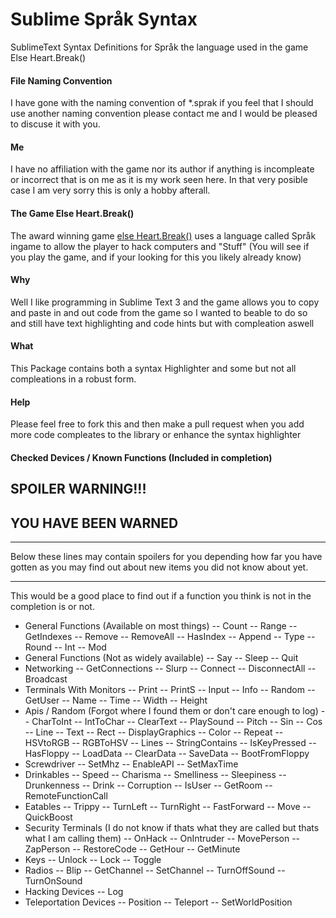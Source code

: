 # Sublime Språk Syntax
SublimeText Syntax Definitions for Språk the language used in the game Else Heart.Break()

#### File Naming Convention
I have gone with the naming convention of *.sprak if you feel that I should use another naming convention please contact me and I would be pleased to discuse it with you.

#### Me
I have no affiliation with the game nor its author if anything is incompleate or incorrect that is on me as it is my work seen here. In that very posible case I am very sorry this is only a hobby afterall.

#### The Game Else Heart.Break()
The award winning game [else Heart.Break()](http://elseheartbreak.com/) uses a language called Språk ingame to allow the player to hack computers and "Stuff" (You will see if you play the game, and if your looking for this you likely already know)

#### Why
Well I like programming in Sublime Text 3 and the game allows you to copy and paste in and out code from the game so I wanted to beable to do so and still have text highlighting and code hints but with compleation aswell

#### What
This Package contains both a syntax Highlighter and some but not all compleations in a robust form.

#### Help
Please feel free to fork this and then make a pull request when you add more code compleates to the library or enhance the syntax highlighter

#### Checked Devices / Known Functions (Included in completion)

SPOILER WARNING!!!
------------------
YOU HAVE BEEN WARNED
---------------------------------------

----------
Below these lines may contain spoilers for you depending how far you have gotten as you may find out about new items you did not know about yet.
***
This would be a good place to find out if a function you think is not in the completion is or not.

 - General Functions (Available on most things)
 -- Count
 -- Range
 -- GetIndexes
 -- Remove
 -- RemoveAll
 -- HasIndex
 -- Append
 -- Type
 -- Round
 -- Int
 -- Mod
 - General Functions (Not as widely available)
 -- Say
 -- Sleep
 -- Quit
 - Networking
 -- GetConnections
 -- Slurp
 -- Connect
 -- DisconnectAll
 -- Broadcast
 - Terminals With Monitors
 -- Print
 -- PrintS
 -- Input
 -- Info
 -- Random
 -- GetUser
 -- Name
 -- Time
 -- Width
 -- Height
 - Apis / Random (Forgot where I found them or don't care enough to log)
 -- CharToInt
 -- IntToChar
 -- ClearText
 -- PlaySound
 -- Pitch
 -- Sin
 -- Cos
 -- Line
 -- Text
 -- Rect
 -- DisplayGraphics
 -- Color
 -- Repeat
 -- HSVtoRGB
 -- RGBToHSV
 -- Lines
 -- StringContains
 -- IsKeyPressed
 -- HasFloppy
 -- LoadData
 -- ClearData
 -- SaveData
 -- BootFromFloppy
 - Screwdriver 
 -- SetMhz
 -- EnableAPI
 -- SetMaxTime
 - Drinkables
 -- Speed
 -- Charisma
 -- Smelliness
 -- Sleepiness
 -- Drunkenness
 -- Drink
 -- Corruption
 -- IsUser
 -- GetRoom
 -- RemoteFunctionCall
 - Eatables
 -- Trippy
 -- TurnLeft
 -- TurnRight
 -- FastForward
 -- Move
 -- QuickBoost
 - Security Terminals (I do not know if thats what they are called but thats what I am calling them)
 -- OnHack
 -- OnIntruder
 -- MovePerson
 -- ZapPerson
 -- RestoreCode
 -- GetHour
 -- GetMinute
 - Keys
 -- Unlock
 -- Lock
 -- Toggle
 - Radios
 -- Blip
 -- GetChannel
 -- SetChannel
 -- TurnOffSound
 -- TurnOnSound
 - Hacking Devices
 -- Log
 - Teleportation Devices
 -- Position
 -- Teleport
 -- SetWorldPosition